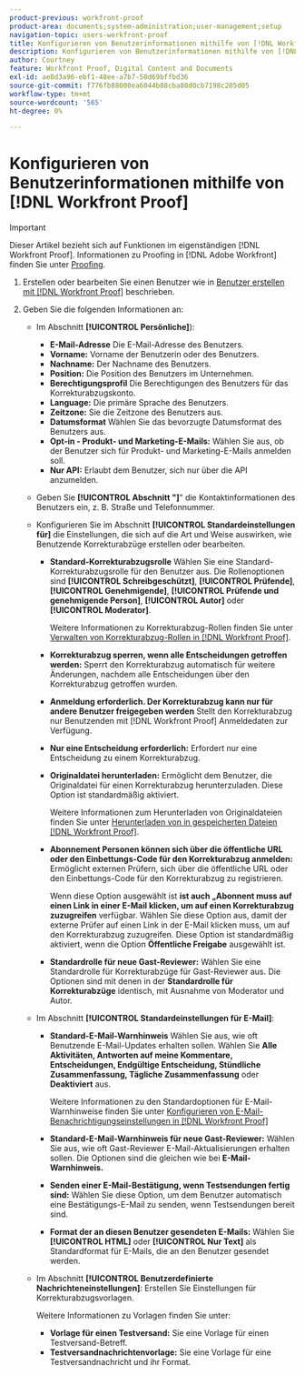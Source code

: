 ```yaml
---
product-previous: workfront-proof
product-area: documents;system-administration;user-management;setup
navigation-topic: users-workfront-proof
title: Konfigurieren von Benutzerinformationen mithilfe von [!DNL Workfront Proof]
description: Konfigurieren von Benutzerinformationen mithilfe von [!DNL Workfront Proof]
author: Courtney
feature: Workfront Proof, Digital Content and Documents
exl-id: ae8d3a96-ebf1-48ee-a7b7-50d69bffbd36
source-git-commit: f776fb88000ea6044b88cba88d0cb7198c205d05
workflow-type: tm+mt
source-wordcount: '565'
ht-degree: 0%

---
```


# Konfigurieren von Benutzerinformationen mithilfe von [!DNL Workfront Proof]

>[!IMPORTANT]
>
>Dieser Artikel bezieht sich auf Funktionen im eigenständigen [!DNL Workfront Proof]. Informationen zu Proofing in [!DNL Adobe Workfront] finden Sie unter [Proofing](../../../review-and-approve-work/proofing/proofing.md).

1. Erstellen oder bearbeiten Sie einen Benutzer wie in [Benutzer erstellen mit [!DNL Workfront Proof]](../../../workfront-proof/wp-mnguserscontacts/users/create-users.md) beschrieben.
1. Geben Sie die folgenden Informationen an:

   * Im Abschnitt **[!UICONTROL Persönliche]**):

      * **E-Mail-Adresse** Die E-Mail-Adresse des Benutzers.
      * **Vorname:** Vorname der Benutzerin oder des Benutzers.
      * **Nachname:** Der Nachname des Benutzers.
      * **Position:** Die Position des Benutzers im Unternehmen.
      * **Berechtigungsprofil** Die Berechtigungen des Benutzers für das Korrekturabzugskonto.
      * **Language:** Die primäre Sprache des Benutzers.
      * **Zeitzone:** Sie die Zeitzone des Benutzers aus.
      * **Datumsformat** Wählen Sie das bevorzugte Datumsformat des Benutzers aus.
      * **Opt-in - Produkt- und Marketing-E-Mails:** Wählen Sie aus, ob der Benutzer sich für Produkt- und Marketing-E-Mails anmelden soll.
      * **Nur API:** Erlaubt dem Benutzer, sich nur über die API anzumelden.

   * Geben Sie **[!UICONTROL Abschnitt &quot;]**&quot; die Kontaktinformationen des Benutzers ein, z. B. Straße und Telefonnummer.
   * Konfigurieren Sie im Abschnitt **[!UICONTROL Standardeinstellungen für]** die Einstellungen, die sich auf die Art und Weise auswirken, wie Benutzende Korrekturabzüge erstellen oder bearbeiten.

      * **Standard-Korrekturabzugsrolle** Wählen Sie eine Standard-Korrekturabzugsrolle für den Benutzer aus. Die Rollenoptionen sind **[!UICONTROL Schreibgeschützt]**, **[!UICONTROL Prüfende]**, **[!UICONTROL Genehmigende]**, **[!UICONTROL Prüfende und genehmigende Person]**, **[!UICONTROL Autor]** oder **[!UICONTROL Moderator]**.

        Weitere Informationen zu Korrekturabzug-Rollen finden Sie unter [Verwalten von Korrekturabzug-Rollen in [!DNL Workfront Proof]](../../../workfront-proof/wp-work-proofsfiles/share-proofs-and-files/manage-proof-roles.md).

      * **Korrekturabzug sperren, wenn alle Entscheidungen getroffen werden:** Sperrt den Korrekturabzug automatisch für weitere Änderungen, nachdem alle Entscheidungen über den Korrekturabzug getroffen wurden.
      * **Anmeldung erforderlich. Der Korrekturabzug kann nur für andere Benutzer freigegeben werden** Stellt den Korrekturabzug nur Benutzenden mit [!DNL Workfront Proof] Anmeldedaten zur Verfügung.
      * **Nur eine Entscheidung erforderlich:** Erfordert nur eine Entscheidung zu einem Korrekturabzug.
      * **Originaldatei herunterladen:** Ermöglicht dem Benutzer, die Originaldatei für einen Korrekturabzug herunterzuladen. Diese Option ist standardmäßig aktiviert.

        Weitere Informationen zum Herunterladen von Originaldateien finden Sie unter [Herunterladen von in gespeicherten Dateien [!DNL Workfront Proof]](../../../workfront-proof/wp-work-proofsfiles/manage-your-work/download-files-stored.md).

        <!--      
        <li data-mc-conditions="QuicksilverOrClassic.Draft mode"><strong>Public sharing. The proof can be shared via a public URL or embedded code:</strong>Enables the user to share proofs via a public URL or embed code.<br>This option is enabled by default but is not available if the&nbsp;<strong>Login required</strong>option is selected.<br>For more information on sharing proofs, see "<a href="../../../workfront-proof/wp-work-proofsfiles/share-proofs-and-files/share-public-url.md" class="MCXref xref" xrefformat="{para}">Share the Public URL in Workfront Proof</a>."</li>      
        -->

      * **Abonnement Personen können sich über die öffentliche URL oder den Einbettungs-Code für den Korrekturabzug anmelden:** Ermöglicht externen Prüfern, sich über die öffentliche URL oder den Einbettungs-Code für den Korrekturabzug zu registrieren.

        Wenn diese Option ausgewählt ist **ist auch „Abonnent muss auf einen Link in einer E-Mail klicken, um auf einen Korrekturabzug zuzugreifen** verfügbar. Wählen Sie diese Option aus, damit der externe Prüfer auf einen Link in der E-Mail klicken muss, um auf den Korrekturabzug zuzugreifen.
Diese Option ist standardmäßig aktiviert, wenn die Option **Öffentliche Freigabe** ausgewählt ist.

      * **Standardrolle für neue Gast-Reviewer:** Wählen Sie eine Standardrolle für Korrekturabzüge für Gast-Reviewer aus. Die Optionen sind mit denen in der **Standardrolle für Korrekturabzüge** identisch, mit Ausnahme von Moderator und Autor.

   * Im Abschnitt **[!UICONTROL Standardeinstellungen für E-Mail]**:

      * **Standard-E-Mail-Warnhinweis** Wählen Sie aus, wie oft Benutzende E-Mail-Updates erhalten sollen. Wählen Sie **Alle Aktivitäten, Antworten auf meine Kommentare, Entscheidungen, Endgültige Entscheidung, Stündliche Zusammenfassung, Tägliche Zusammenfassung** oder **Deaktiviert** aus.

        Weitere Informationen zu den Standardoptionen für E-Mail-Warnhinweise finden Sie unter [Konfigurieren von E-Mail-Benachrichtigungseinstellungen in [!DNL Workfront Proof]](../../../workfront-proof/wp-emailsntfctns/email-alerts/config-email-notification-settings-wp.md)

      * **Standard-E-Mail-Warnhinweis für neue Gast-Reviewer:** Wählen Sie aus, wie oft Gast-Reviewer E-Mail-Aktualisierungen erhalten sollen. Die Optionen sind die gleichen wie bei **E-Mail-Warnhinweis.**

      * **Senden einer E-Mail-Bestätigung, wenn Testsendungen fertig sind:** Wählen Sie diese Option, um dem Benutzer automatisch eine Bestätigungs-E-Mail zu senden, wenn Testsendungen bereit sind.
      * **Format der an diesen Benutzer gesendeten E-Mails:** Wählen Sie **[!UICONTROL HTML]** oder **[!UICONTROL Nur Text]** als Standardformat für E-Mails, die an den Benutzer gesendet werden.

   * Im Abschnitt **[!UICONTROL Benutzerdefinierte Nachrichteneinstellungen]**: Erstellen Sie Einstellungen für Korrekturabzugsvorlagen.

     Weitere Informationen zu Vorlagen finden Sie unter:

      * **Vorlage für einen Testversand:** Sie eine Vorlage für einen Testversand-Betreff.
      * **Testversandnachrichtenvorlage:** Sie eine Vorlage für eine Testversandnachricht und ihr Format.
